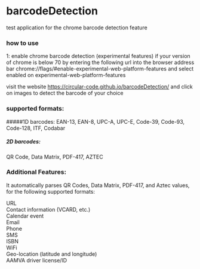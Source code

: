 # barcodeDetection
test application for the chrome barcode detection feature

### how to use
1: enable chrome barcode detection (experimental features) if your version of chrome is below 70
by entering the following url into the browser address bar
chrome://flags/#enable-experimental-web-platform-features
and select enabled on experimental-web-platform-features

visit the website 
https://circular-code.github.io/barcodeDetection/
and click on images to detect the barcode of your choice

### supported formats:
#####1D barcodes:
EAN-13, EAN-8, UPC-A, UPC-E, Code-39, Code-93, Code-128, ITF, Codabar

##### 2D barcodes:
QR Code, Data Matrix, PDF-417, AZTEC

### Additional Features:
It automatically parses QR Codes, Data Matrix, PDF-417, and Aztec values, for the following supported formats:

URL <br>
Contact information (VCARD, etc.) <br>
Calendar event <br>
Email <br>
Phone <br>
SMS <br>
ISBN <br>
WiFi <br>
Geo-location (latitude and longitude) <br>
AAMVA driver license/ID <br>
